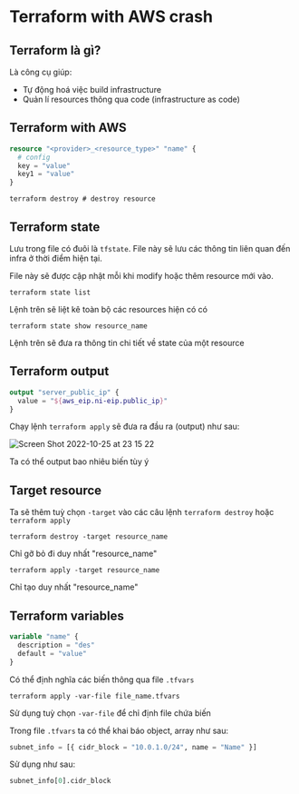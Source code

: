# Terraform with AWS crash

## Terraform là gì?

Là công cụ giúp:

- Tự động hoá việc build infrastructure
- Quản lí resources thông qua code (infrastructure as code)

## Terraform with AWS

```tf
resource "<provider>_<resource_type>" "name" {
  # config
  key = "value"
  key1 = "value"
}
```

```shell
terraform destroy # destroy resource
```

## Terraform state

Lưu trong file có đuôi là `tfstate`. File này sẽ lưu các thông tin liên quan đến infra ở thời điểm hiện tại.

File này sẽ được cập nhật mỗi khi modify hoặc thêm resource mới vào.

```shell
terraform state list
```

Lệnh trên sẽ liệt kê toàn bộ các resources hiện có
có

```shell
terraform state show resource_name
```

Lệnh trên sẽ đưa ra thông tin chi tiết về state của một resource

## Terraform output

```tf
output "server_public_ip" {
  value = "${aws_eip.ni-eip.public_ip}"
}
```

Chạy lệnh `terraform apply` sẽ đưa ra đầu ra (output) như sau:

![Screen Shot 2022-10-25 at 23 15 22](https://user-images.githubusercontent.com/15076665/197798507-53e838a8-f75b-4ad2-944d-02cd36f67472.png)

Ta có thể output bao nhiêu biến tùy ý

## Target resource

Ta sẽ thêm tuỳ chọn `-target` vào các câu lệnh `terraform destroy` hoặc `terraform apply`

```shell
terraform destroy -target resource_name
```

Chỉ gỡ bỏ đi duy nhất "resource_name"

```shell
terraform apply -target resource_name
```

Chỉ tạo duy nhất "resource_name"

## Terraform variables

```tf
variable "name" {
  description = "des"
  default = "value"
}
```

Có thể định nghĩa các biến thông qua file `.tfvars`

```shell
terraform apply -var-file file_name.tfvars
```

Sử dụng tuỳ chọn `-var-file` để chỉ định file chứa biến

Trong file `.tfvars` ta có thể khai báo object, array như sau:

```tf
subnet_info = [{ cidr_block = "10.0.1.0/24", name = "Name" }]
```

Sử dụng như sau:

```tf
subnet_info[0].cidr_block
```

